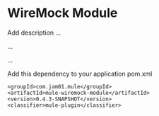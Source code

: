 # WireMock Module

Add description ...


...


...


Add this dependency to your application pom.xml

```
<groupId>com.jam01.mule</groupId>
<artifactId>mule-wiremock-module</artifactId>
<version>0.4.3-SNAPSHOT</version>
<classifier>mule-plugin</classifier>
```

